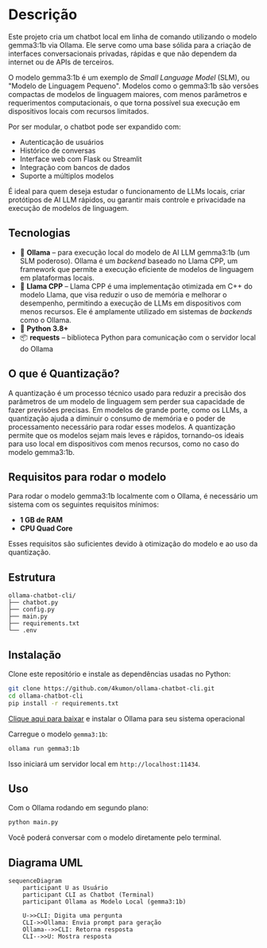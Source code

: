 
# Descrição

Este projeto cria um chatbot local em linha de comando utilizando o modelo gemma3:1b via Ollama. Ele serve como uma base sólida para a criação de interfaces conversacionais privadas, rápidas e que não dependem da internet ou de APIs de terceiros.

O modelo gemma3:1b é um exemplo de *Small Language Model* (SLM), ou "Modelo de Linguagem Pequeno". Modelos como o gemma3:1b são versões compactas de modelos de linguagem maiores, com menos parâmetros e requerimentos computacionais, o que torna possível sua execução em dispositivos locais com recursos limitados.

Por ser modular, o chatbot pode ser expandido com:
- Autenticação de usuários
- Histórico de conversas
- Interface web com Flask ou Streamlit
- Integração com bancos de dados
- Suporte a múltiplos modelos

É ideal para quem deseja estudar o funcionamento de LLMs locais, criar protótipos de AI LLM rápidos, ou garantir mais controle e privacidade na execução de modelos de linguagem.

## Tecnologias

- 🧠 **Ollama** – para execução local do modelo de AI LLM gemma3:1b (um SLM poderoso). Ollama é um *backend* baseado no Llama CPP, um framework que permite a execução eficiente de modelos de linguagem em plataformas locais.
- 🧩 **Llama CPP** – Llama CPP é uma implementação otimizada em C++ do modelo Llama, que visa reduzir o uso de memória e melhorar o desempenho, permitindo a execução de LLMs em dispositivos com menos recursos. Ele é amplamente utilizado em sistemas de *backends* como o Ollama.
- 🐍 **Python 3.8+**
- 📦 **requests** – biblioteca Python para comunicação com o servidor local do Ollama

## O que é Quantização?

A quantização é um processo técnico usado para reduzir a precisão dos parâmetros de um modelo de linguagem sem perder sua capacidade de fazer previsões precisas. Em modelos de grande porte, como os LLMs, a quantização ajuda a diminuir o consumo de memória e o poder de processamento necessário para rodar esses modelos. A quantização permite que os modelos sejam mais leves e rápidos, tornando-os ideais para uso local em dispositivos com menos recursos, como no caso do modelo gemma3:1b.

## Requisitos para rodar o modelo

Para rodar o modelo gemma3:1b localmente com o Ollama, é necessário um sistema com os seguintes requisitos mínimos:
- **1 GB de RAM**
- **CPU Quad Core**

Esses requisitos são suficientes devido à otimização do modelo e ao uso da quantização.

## Estrutura

```
ollama-chatbot-cli/
├── chatbot.py
├── config.py
├── main.py
├── requirements.txt
└── .env
```

## Instalação

Clone este repositório e instale as dependências usadas no Python:

```bash
git clone https://github.com/4kumon/ollama-chatbot-cli.git
cd ollama-chatbot-cli
pip install -r requirements.txt
```

[Clique aqui para baixar](https://ollama.com/download) e instalar o Ollama para seu sistema operacional

Carregue o modelo ```gemma3:1b```:

```bash
ollama run gemma3:1b
```

Isso iniciará um servidor local em ```http://localhost:11434```.

## Uso

Com o Ollama rodando em segundo plano:

```bash
python main.py
```

Você poderá conversar com o modelo diretamente pelo terminal.

## Diagrama UML

```mermaid
sequenceDiagram
    participant U as Usuário
    participant CLI as Chatbot (Terminal)
    participant Ollama as Modelo Local (gemma3:1b)

    U->>CLI: Digita uma pergunta
    CLI->>Ollama: Envia prompt para geração
    Ollama-->>CLI: Retorna resposta
    CLI-->>U: Mostra resposta
```
